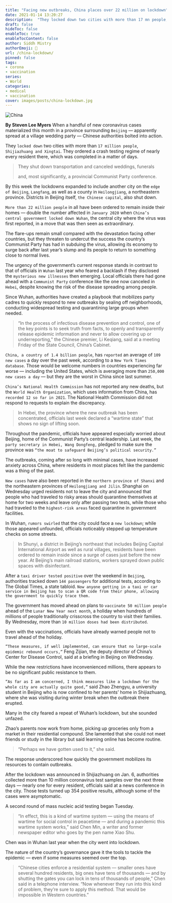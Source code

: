 ```yaml
---
title: "Facing new outbreaks, China places over 22 million on lockdown"
date: 2021-01-14 13:20:27
description:  "They locked down two cities with more than 17 mn people, Shijiazhuang and Xingtai. They ordered a crash testing regime of nearly every resident there, which was completed in a matter of days."
draft: false
hideToc: false
enableToc: true
enableTocContent: false
author: Siddh Mistry
authorEmoji: 🤯
url: /china-lockdown/
pinned: false
tags:
- corona
- vaccination
series:
- World
categories:
- medical
- vaccination
cover: images/posts/china-lockdown.jpg
---
```

![China](/images/posts/lockdown.jpg)

**By Steven Lee Myers**
When a handful of new coronavirus cases materialized this month in a province surrounding `Beijing` — apparently spread at a village wedding party — Chinese authorities bolted into action.



They `locked down` two cities with more than `17 million people`, `Shijiazhuang and Xingtai`. They ordered a crash testing regime of nearly every resident there, which was completed in a matter of days.



> They shut down transportation and canceled weddings, funerals 
>
> and, most significantly, a provincial Communist Party conference.



By this week the lockdowns expanded to include another city on the `edge of Beijing`, `Langfang`, as well as a county in `Heilongjiang`, a northeastern province. Districts in Beijing itself, `the Chinese capital`, also shut down.



`More than 22 million people` in all have been ordered to remain inside their homes — double the number affected in `January 2020` when `China’s central government locked down Wuhan`, the central city where the virus was first reported, in a move that was then seen as extraordinary.



The flare-ups remain small compared with the devastation facing other countries, but they threaten to undercut the success the country’s Communist Party has had in subduing the virus, allowing its economy to surge back after last year’s slump and its people to return to something close to normal lives.



The urgency of the government’s current response stands in contrast to that of officials in `Wuhan` last year who feared a backlash if they disclosed the `mysterious new illnesses` then emerging. Local officials there had gone ahead with a `Communist Party` conference like the one now canceled in `Hebei`, despite knowing the risk of the disease spreading among people.



Since Wuhan, authorities have created a playbook that mobilizes party cadres to quickly respond to new outbreaks by sealing off neighborhoods, conducting widespread testing and quarantining large groups when needed.



> “In the process of infectious disease prevention and control, one of the key points is to seek truth from facts, to openly and transparently release epidemic information and never to allow covering up or underreporting,” the Chinese premier, Li Keqiang, said at a meeting Friday of the State Council, China’s Cabinet.



`China, a country of 1.4 billion people`, has `reported` an average of `109 new cases` a day over the past week, according to a `New York Times database`. Those would be welcome numbers in countries experiencing far worse — including the United States, which is averaging more than `250,000 new cases a day` — but they are the worst in China since last summer.



`China’s National Health Commission` has not reported any new deaths, but the `World Health Organization`, which uses information from China, has `recorded 12 so far in 2021`. The National Health Commission did not respond to requests to explain the discrepancy.



> In Hebei, the province where the new outbreak has been concentrated, officials last week declared a “wartime state” that shows no sign of lifting soon.



Throughout the pandemic, officials have appeared especially worried about Beijing, home of the Communist Party’s central leadership. Last week, the `party secretary in Hebei, Wang Dongfeng,` pledged to make sure the province was `“the moat to safeguard Beijing’s political security.”`



The outbreaks, coming after so long with minimal cases, have increased anxiety across China, where residents in most places felt like the pandemic was a thing of the past.



`New cases` have also been reported in the `northern province of Shanxi` and the northeastern provinces of `Heilongjiang and Jilin`. Shanghai on Wednesday urged residents not to leave the city and announced that people who had traveled to risky areas should quarantine themselves at home for two weeks and leave only after passing two tests, while those who had traveled to the `highest-risk areas` faced quarantine in government facilities.



In Wuhan, `rumors swirled` that the city could face a `new lockdown`; while those appeared unfounded, officials noticeably stepped up temperature checks on some streets.



> In Shunyi, a district in Beijing’s northeast that includes Beijing Capital International Airport as well as rural villages, residents have been ordered to remain inside since a surge of cases just before the new year. At Beijing’s main railroad stations, workers sprayed down public spaces with disinfectant.



After a `taxi driver tested positive` over the weekend in `Beijing`, authorities tracked down `144 passengers` for additional tests, according to The Global Times, a state tabloid. `Now anyone getting in a taxi or car service in Beijing has to scan a QR code from their phone, allowing the government to quickly trace them.`



The government has moved ahead on plans to `vaccinate 50 million people` ahead of the `Lunar New Year next month`, a holiday when hundreds of millions of people traditionally crisscross the country to visit their families. By Wednesday, more than `10 million doses had been distributed`.



Even with the vaccinations, officials have already warned people not to travel ahead of the holiday.



`“These measures, if well implemented, can ensure that no large-scale epidemic rebound occurs,”` Feng Zijian, the deputy director of China’s Center for Disease Control, said at a briefing in Beijing on Wednesday.



While the new restrictions have inconvenienced millions, there appears to be no significant public resistance to them.



`“As far as I am concerned, I think measures like a lockdown for the whole city are actually quite good,”` said Zhao Zhengyu, a university student in Beijing who is now confined to her parents’ home in Shijiazhuang, where she was visiting during winter break when the outbreak there erupted.



Many in the city feared a repeat of Wuhan’s lockdown, but she sounded unfazed.



Zhao’s parents now work from home, picking up groceries only from a market in their residential compound. She lamented that she could not meet friends or study in the library but said learning online has become routine.



> “Perhaps we have gotten used to it,” she said.



The response underscored how quickly the government mobilizes its resources to contain outbreaks.



After the lockdown was announced in Shijiazhuang on Jan. 6, authorities collected more than 10 million coronavirus test samples over the next three days — nearly one for every resident, officials said at a news conference in the city. Those tests turned up 354 positive results, although some of the cases were asymptomatic.



A second round of mass nucleic acid testing began Tuesday.



> “In effect, this is a kind of wartime system — using the means of wartime for social control in peacetime — and during a pandemic this wartime system works,” said Chen Min, a writer and former newspaper editor who goes by the pen name Xiao Shu.



Chen was in Wuhan last year when the city went into lockdown.



The nature of the country’s governance gave it the tools to tackle the epidemic — even if some measures seemed over the top.



> “Chinese cities enforce a residential system — smaller ones have several hundred residents, big ones have tens of thousands — and by shutting the gates you can lock in tens of thousands of people,” Chen said in a telephone interview. “Now whenever they run into this kind of problem, they’re sure to apply this method. That would be impossible in Western countries.”

